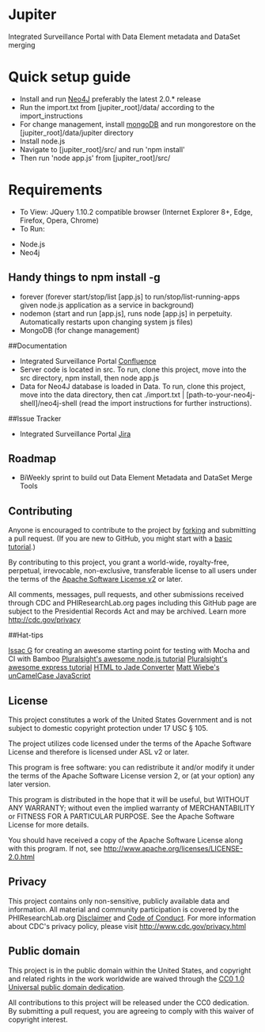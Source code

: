Jupiter
======

Integrated Surveillance Portal with Data Element metadata and DataSet merging

# Quick setup guide
* Install and run [Neo4J](http://www.neo4j.org/download) preferably the latest 2.0.* release
* Run the import.txt from [jupiter_root]/data/ according to the import_instructions
* For change management, install [mongoDB](https://www.mongodb.org/downloads) and run mongorestore on the [jupiter_root]/data/jupiter directory
* Install node.js
* Navigate to [jupiter_root]/src/ and run 'npm install'
* Then run 'node app.js' from [jupiter_root]/src/

# Requirements
* To View: JQuery 1.10.2 compatible browser (Internet Explorer 8+, Edge, Firefox, Opera, Chrome)
* To Run: 
- Node.js
- Neo4j


## Handy things to npm install -g
* forever (forever start/stop/list [app.js] to run/stop/list-running-apps given node.js application as a service in background)
* nodemon (start and run [app.js], runs node [app.js] in perpetuity.  Automatically restarts upon changing system js files)
* MongoDB (for change management)

##Documentation
* Integrated Surveillance Portal [Confluence](http://confluence.phiresearchlab.org/confluence/pages/viewpage.action?pageId=9797792)
* Server code is located in src.  To run, clone this project, move into the src directory, npm install, then node app.js
* Data for Neo4J database is loaded in Data.  To run, clone this project, move into the data directory, then cat ./import.txt | [path-to-your-neo4j-shell]/neo4j-shell (read the import instructions for further instructions).

##Issue Tracker
* Integrated Surveillance Portal [Jira](http://jira.phiresearchlab.org/jira/browse/AP)

## Roadmap
* BiWeekly sprint to build out Data Element Metadata and DataSet Merge Tools

## Contributing
Anyone is encouraged to contribute to the project by [forking](https://help.github.com/articles/fork-a-repo) and submitting a pull request. (If you are new to GitHub, you might start with a [basic tutorial](https://help.github.com/articles/set-up-git).) 

By contributing to this project, you grant a world-wide, royalty-free, perpetual, irrevocable, non-exclusive, transferable license to all users under the terms of the [Apache Software License v2](http://www.apache.org/licenses/LICENSE-2.0.html) or later.

All comments, messages, pull requests, and other submissions received through CDC and PHIResearchLab.org pages including this GitHub page are subject to the Presidential Records Act and may be archived. Learn more http://cdc.gov/privacy

##Hat-tips

[Issac G](https://github.com/issacg/mocha-demo/) for creating an awesome starting point for testing with Mocha and CI with Bamboo
[Pluralsight's awesome node.js tutorial](http://pluralsight.com/training/courses/TableOfContents?courseName=building-angularjs-nodejs-apps-mean&highlight=) 
[Pluralsight's awesome express tutorial](http://pluralsight.com/training/courses/TableOfContents?courseName=expressjs&highlight=hadi-hariri_expressjs-m2*2!hadi-hariri_expressjs-m5*6#expressjs-m2)
[HTML to  Jade Converter](http://html2jade.aaron-powell.com/)
[Matt Wiebe's unCamelCase JavaScript](https://gist.github.com/mattwiebe/1005915)
## License

This project constitutes a work of the United States Government and is not subject to domestic copyright protection under 17 USC § 105.

The project utilizes code licensed under the terms of the Apache Software License and therefore is licensed under ASL v2 or later.

This program is free software: you can redistribute it and/or modify it under the terms of the Apache Software License version 2, or (at your option) any later version.

This program is distributed in the hope that it will be useful, but WITHOUT ANY WARRANTY; without even the implied warranty of MERCHANTABILITY or FITNESS FOR A PARTICULAR PURPOSE. See the Apache Software License for more details.

You should have received a copy of the Apache Software License along with this program. If not, see http://www.apache.org/licenses/LICENSE-2.0.html

## Privacy

This project contains only non-sensitive, publicly available data and information. All material and community participation is covered by the PHIResearchLab.org [Disclaimer](http://www.phiresearchlab.org/?page_id=1713) and [Code of Conduct](http://www.phiresearchlab.org/?page_id=1715). For more information about CDC's privacy policy, please visit http://www.cdc.gov/privacy.html

## Public domain

This project is in the public domain within the United States, and
copyright and related rights in the work worldwide are waived through
the [CC0 1.0 Universal public domain dedication](https://creativecommons.org/publicdomain/zero/1.0/).

All contributions to this project will be released under the CC0
dedication. By submitting a pull request, you are agreeing to comply
with this waiver of copyright interest.
